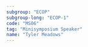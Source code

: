 ```yaml
---
subgroup: "ECOP"
subgroup-long: "ECOP-1"
code: "MS06"
tag: "Minisymposium Speaker"
name: "Tyler Meadows"
---
```

